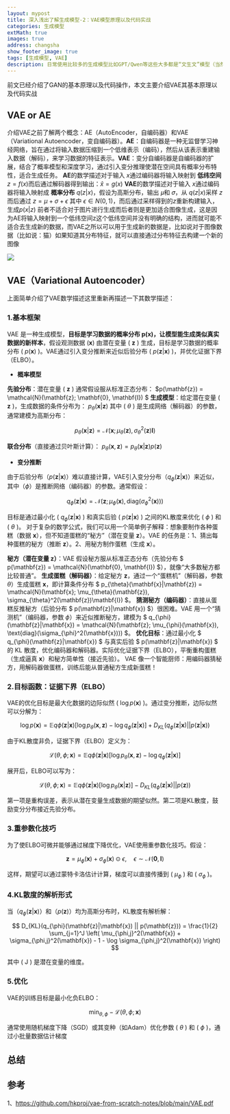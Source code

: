 ```yaml
---
layout: mypost
title: 深入浅出了解生成模型-2：VAE模型原理以及代码实战
categories: 生成模型
extMath: true
images: true
address: changsha
show_footer_image: true
tags: [生成模型, VAE]
description: 日常使用比较多的生成模型比如GPT/Qwen等这些大多都是“文生文”模型（当然GPT有自己的大一统模型可以“文生图”）但是网上流行很多AI生成图像，而这些生成图像模型大多都离不开下面三种模型：1、GAN；2、VAE；3、Diffusion Model。因此本文通过介绍这三个模型作为生成模型的入门。本文主要介绍GAN模型
---
```


前文已经介绍了GAN的基本原理以及代码操作，本文主要介绍VAE其基本原理以及代码实战

## VAE or AE
介绍VAE之前了解两个概念：AE（AutoEncoder，自编码器）和VAE（Variational Autoencoder，变自编码器）。**AE**：自编码器是一种无监督学习神经网络，旨在通过将输入数据压缩到一个低维表示（编码），然后从该表示重建输入数据（解码），来学习数据的特征表示。**VAE**：变分自编码器是自编码器的扩展，结合了概率模型和深度学习，通过引入变分推理使潜在空间具有概率分布特性，适合生成任务。
**AE**的数学描述对于输入 $x$通过编码器将输入映射到 **低纬空间** $z=f(x)$而后通过解码器得到输出：$\hat{x}=g(x)$
**VAE**的数学描述对于输入 $x$通过编码器将输入映射成 **概率分布** $q(z|x)$，假设为高斯分布，输出 𝜇和 𝜎，从 $q(z|x)$采样 $z$而后通过 $z=\mu+ \sigma+ \epsilon$ 其中 $\epsilon \in N(0,1)$，而后通过采样得到的$z$重新构建输入，生成$p(x|z)$
前者不适合对于图片进行生成而后者则是更加适合图像生成，这是因为AE将输入映射到一个低纬空间z这个低纬空间并没有明确的结构，进而就可能不适合去生成新的数据，而VAE之所以可以用于生成新的数据是，比如说对于图像数据（比如说：猫）如果知道其分布特征，就可以直接通过分布特征去构建一个新的图像

![](https://s2.loli.net/2025/05/11/8kYHhJuSrbZvpWD.png)

## VAE（Variational Autoencoder）
上面简单介绍了VAE数学描述这里重新再描述一下其数学描述：
### 1.基本框架
VAE 是一种生成模型，**目标是学习数据的概率分布 p(x)，让模型能生成类似真实数据的新样本**，假设观测数据 ($\mathbf{x}$) 由潜在变量 ( $\mathbf{z}$ ) 生成，目标是学习数据的概率分布 ( $p(\mathbf{x})$ )。VAE通过引入变分推断来近似后验分布 ( $p(\mathbf{z}|\mathbf{x})$ )，并优化证据下界（ELBO）。
* **概率模型**

**先验分布**：潜在变量 ( $\mathbf{z}$ ) 通常假设服从标准正态分布： $p(\mathbf{z}) = \mathcal{N}(\mathbf{z}; \mathbf{0}, \mathbf{I}) $
**生成模型**：给定潜在变量 ( $\mathbf{z}$ )，生成数据的条件分布为： $p_\theta(\mathbf{x}|\mathbf{z})$ 其中 ( $\theta$ ) 是生成网络（解码器）的参数，通常建模为高斯分布： 

$$ 
p_\theta(\mathbf{x}|\mathbf{z}) = \mathcal{N}(\mathbf{x}; \mu_\theta(\mathbf{z}), \sigma_\theta^2(\mathbf{z})\mathbf{I}) 
$$

**联合分布**（直接通过贝叶斯计算）： $p_{\theta}(\mathbf{x}, \mathbf{z}) = p_{\theta}(\mathbf{x}|\mathbf{z}) p(\mathbf{z})$

* **变分推断**

由于后验分布（$p(\mathbf{z}|\mathbf{x})$）难以直接计算，VAE引入变分分布（$q_\phi(\mathbf{z}|\mathbf{x})$）来近似，其中（$\phi$）是推断网络（编码器）的参数。通常假设： 

$$
q_{\phi}(\mathbf{z}|\mathbf{x}) = \mathcal{N}(\mathbf{z}; \mu_{\phi}(\mathbf{x}), \text{diag}(\sigma_{\phi}^2(\mathbf{x})))
$$

目标是通过最小化 ( $q_\phi(\mathbf{z}|\mathbf{x})$ ) 和真实后验 ( $p(\mathbf{z}|\mathbf{x})$ ) 之间的KL散度来优化 ( $\phi$ ) 和 ( $\theta$ )。
对于复杂的数学公式，我们可以用一个简单例子解释：想象要制作各种蛋糕（数据 $\mathbf{x}$），但不知道蛋糕的“秘方”（潜在变量 $\mathbf{z}$）。VAE 的任务是：1、猜出每种蛋糕的秘方（推断 $\mathbf{z}$）。2、用秘方制作蛋糕（生成 $\mathbf{x}$）。

**秘方（潜在变量 $\mathbf{z}$）**：VAE 假设秘方服从标准正态分布（先验分布 $ p(\mathbf{z}) = \mathcal{N}(\mathbf{0}, \mathbf{I}) $），就像“大多数秘方都比较普通”。
**生成蛋糕（解码器）**：给定秘方 $\mathbf{z}$，通过一个“蛋糕机”（解码器，参数 $\theta$）生成蛋糕 $\mathbf{x}$，即计算条件分布 $ p_{\theta}(\mathbf{x}|\mathbf{z}) = \mathcal{N}(\mathbf{x}; \mu_{\theta}(\mathbf{z}), \sigma_{\theta}^2(\mathbf{z})\mathbf{I}) $。
**猜测秘方（编码器）**：直接从蛋糕反推秘方（后验分布 $ p(\mathbf{z}|\mathbf{x}) $）很困难。VAE 用一个“猜测机”（编码器，参数 $\phi$）来近似推断秘方，建模为 $ q_{\phi}(\mathbf{z}|\mathbf{x}) = \mathcal{N}(\mathbf{z}; \mu_{\phi}(\mathbf{x}), \text{diag}(\sigma_{\phi}^2(\mathbf{x}))) $。
**优化目标**：通过最小化 $ q_{\phi}(\mathbf{z}|\mathbf{x}) $ 与真实后验 $ p(\mathbf{z}|\mathbf{x}) $ 的 KL 散度，优化编码器和解码器。实际优化证据下界（ELBO），平衡重构蛋糕（生成逼真 $\mathbf{x}$）和秘方简单性（接近先验）。
VAE 像一个智能厨师：用编码器猜秘方，用解码器做蛋糕，训练后能从普通秘方生成新蛋糕！

### 2.**目标函数：证据下界（ELBO）**
VAE的优化目标是最大化数据的边际似然 ( $\log p(\mathbf{x})$ )。通过变分推断，边际似然可以分解为： 

$$ 
\log p(\mathbf{x}) = \mathbb{E}{q{\phi}(\mathbf{z}|\mathbf{x})}[\log p_{\theta}(\mathbf{x}, \mathbf{z}) - \log q_{\phi}(\mathbf{z}|\mathbf{x})] + D_{KL}(q_{\phi}(\mathbf{z}|\mathbf{x}) || p(\mathbf{z}|\mathbf{x})) 
$$

由于KL散度非负，证据下界（ELBO）定义为： 

$$ 
\mathcal{L}(\theta, \phi; \mathbf{x}) = \mathbb{E}{q{\phi}(\mathbf{z}|\mathbf{x})}[\log p_{\theta}(\mathbf{x}, \mathbf{z}) - \log q_{\phi}(\mathbf{z}|\mathbf{x})] 
$$

展开后，ELBO可以写为： 

$$ 
\mathcal{L}(\theta, \phi; \mathbf{x}) = \mathbb{E}{q{\phi}(\mathbf{z}|\mathbf{x})}[\log p_{\theta}(\mathbf{x}|\mathbf{z})] - D_{KL}(q_{\phi}(\mathbf{z}|\mathbf{x}) || p(\mathbf{z})) 
$$

第一项是重构误差，表示从潜在变量生成数据的期望似然。第二项是KL散度，鼓励变分分布接近先验分布。

### 3.**重参数化技巧**

为了使ELBO可微并能够通过梯度下降优化，VAE使用重参数化技巧。假设： 

$$ 
\mathbf{z} = \mu_{\phi}(\mathbf{x}) + \sigma_{\phi}(\mathbf{x}) \odot \epsilon, \quad \epsilon \sim \mathcal{N}(\mathbf{0}, \mathbf{I}) 
$$

这样，期望可以通过蒙特卡洛估计计算，梯度可以直接传播到 ( $\mu_\phi$ ) 和 ( $\sigma_\phi$ )。

### 4.KL散度的解析形式

当（$q_\phi(\mathbf{z}|\mathbf{x})$）和（$p(\mathbf{z})$）均为高斯分布时，KL散度有解析解： 

$$ 
D_{KL}(q_{\phi}(\mathbf{z}|\mathbf{x}) || p(\mathbf{z})) = \frac{1}{2} \sum_{j=1}^J \left( \mu_{\phi,j}^2(\mathbf{x}) + \sigma_{\phi,j}^2(\mathbf{x}) - 1 - \log \sigma_{\phi,j}^2(\mathbf{x}) \right) 
$$ 

其中 ( J ) 是潜在变量的维度。

### 5.优化

VAE的训练目标是最小化负ELBO： 

$$ 
\min_{\theta, \phi} -\mathcal{L}(\theta, \phi; \mathbf{x}) 
$$

通常使用随机梯度下降（SGD）或其变种（如Adam）优化参数 ( $\theta$ ) 和 ( $\phi$ )，通过小批量数据估计梯度
## 总结

## 参考
1、https://github.com/hkproj/vae-from-scratch-notes/blob/main/VAE.pdf
